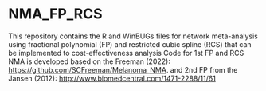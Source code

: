 # NMA_FP_RCS
This repository contains the R and WinBUGs files for network meta-analysis using fractional polynomial (FP) and restricted cubic spline (RCS) that can be implemented to cost-effectiveness analysis
Code for 1st FP and RCS NMA is developed based on the Freeman (2022): https://github.com/SCFreeman/Melanoma_NMA. and 2nd FP from the Jansen (2012): http://www.biomedcentral.com/1471-2288/11/61
